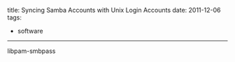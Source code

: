 title: Syncing Samba Accounts with Unix Login Accounts
date: 2011-12-06
tags:
- software
---

libpam-smbpass
